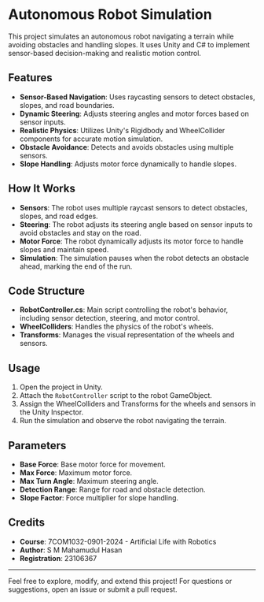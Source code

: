 

# Autonomous Robot Simulation  

This project simulates an autonomous robot navigating a terrain while avoiding obstacles and handling slopes. It uses Unity and C# to implement sensor-based decision-making and realistic motion control.  

## Features  
- **Sensor-Based Navigation**: Uses raycasting sensors to detect obstacles, slopes, and road boundaries.  
- **Dynamic Steering**: Adjusts steering angles and motor forces based on sensor inputs.  
- **Realistic Physics**: Utilizes Unity's Rigidbody and WheelCollider components for accurate motion simulation.  
- **Obstacle Avoidance**: Detects and avoids obstacles using multiple sensors.  
- **Slope Handling**: Adjusts motor force dynamically to handle slopes.  

## How It Works  
- **Sensors**: The robot uses multiple raycast sensors to detect obstacles, slopes, and road edges.  
- **Steering**: The robot adjusts its steering angle based on sensor inputs to avoid obstacles and stay on the road.  
- **Motor Force**: The robot dynamically adjusts its motor force to handle slopes and maintain speed.  
- **Simulation**: The simulation pauses when the robot detects an obstacle ahead, marking the end of the run.  

## Code Structure  
- **RobotController.cs**: Main script controlling the robot's behavior, including sensor detection, steering, and motor control.  
- **WheelColliders**: Handles the physics of the robot's wheels.  
- **Transforms**: Manages the visual representation of the wheels and sensors.  

## Usage  
1. Open the project in Unity.  
2. Attach the `RobotController` script to the robot GameObject.  
3. Assign the WheelColliders and Transforms for the wheels and sensors in the Unity Inspector.  
4. Run the simulation and observe the robot navigating the terrain.  

## Parameters  
- **Base Force**: Base motor force for movement.  
- **Max Force**: Maximum motor force.  
- **Max Turn Angle**: Maximum steering angle.  
- **Detection Range**: Range for road and obstacle detection.  
- **Slope Factor**: Force multiplier for slope handling.  

## Credits  
- **Course**: 7COM1032-0901-2024 - Artificial Life with Robotics  
- **Author**: S M Mahamudul Hasan  
- **Registration**: 23106367  

--- 

Feel free to explore, modify, and extend this project! For questions or suggestions, open an issue or submit a pull request.
